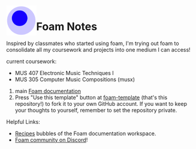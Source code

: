 <img src="attachments/foam-icon.png" width=80 align="left">

# Foam Notes
Inspired by classmates who started using foam, I'm trying out foam to consolidate all my coursework and projects into one medium I can access! 
  
current coursework:
- MUS 407 Electronic Music Techniques I
- MUS 305 Computer Music Compositions (musx)

1. main [Foam documentation](https://foambubble.github.io/foam) 
2. Press "Use this template" button at [foam-template](https://github.com/foambubble/foam-template/generate) (that's this repository!) to fork it to your own GitHub account. If you want to keep your thoughts to yourself, remember to set the repository private.

Helpful Links:
- [Recipes](https://foambubble.github.io/foam/recipes/recipes) bubbles of the Foam documentation workspace.
- [Foam community on Discord](https://foambubble.github.io/join-discord/g)!
